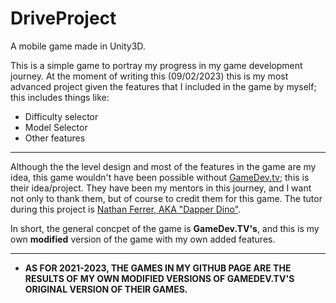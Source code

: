 # DriveProject
A mobile game made in Unity3D.

This is a simple game to portray my progress in my game development journey. At the moment of writing this (09/02/2023) this is my most advanced project given the features that I included in the game by myself; this includes things like:

- Difficulty selector
- Model Selector
- Other features

-------------------------------------------------------------------------------------------------------

Although the the level design and most of the features in the game are my idea, this game wouldn't have been possible without [GameDev.tv](https://www.gamedev.tv/); this is their idea/project. They have been my mentors in this journey, and I want not only to thank them, but of course to credit them for this game. The tutor during this project is [Nathan Ferrer, AKA "Dapper Dino"](https://www.linkedin.com/in/nathan-farrer-1406b0168/?originalSubdomain=uk).

In short, the general concpet of the game is **GameDev.TV's**, and this is my own **modified** version of the game with my own added features.

-------------------------------------------------------------------------------------------------------

- **AS FOR 2021-2023, THE GAMES IN MY GITHUB PAGE ARE THE RESULTS OF MY OWN MODIFIED VERSIONS OF GAMEDEV.TV'S ORIGINAL VERSION OF THEIR GAMES.**
